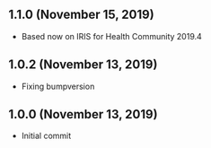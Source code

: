 ## 1.1.0 (November 15, 2019)
  - Based now on IRIS for Health Community 2019.4

## 1.0.2 (November 13, 2019)
  - Fixing bumpversion

## 1.0.0 (November 13, 2019)
  - Initial commit

